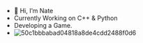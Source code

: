 - 👋 Hi, I’m Nate
- Currently Working on C++ & Python
- Developing a Game.
- ![50c1bbbabad04818a8de4cdd2488f0d6](https://github.com/NateIIX/NateIIX/assets/141546047/1ca7c633-4b2c-442c-880f-a2f1882a2752)
